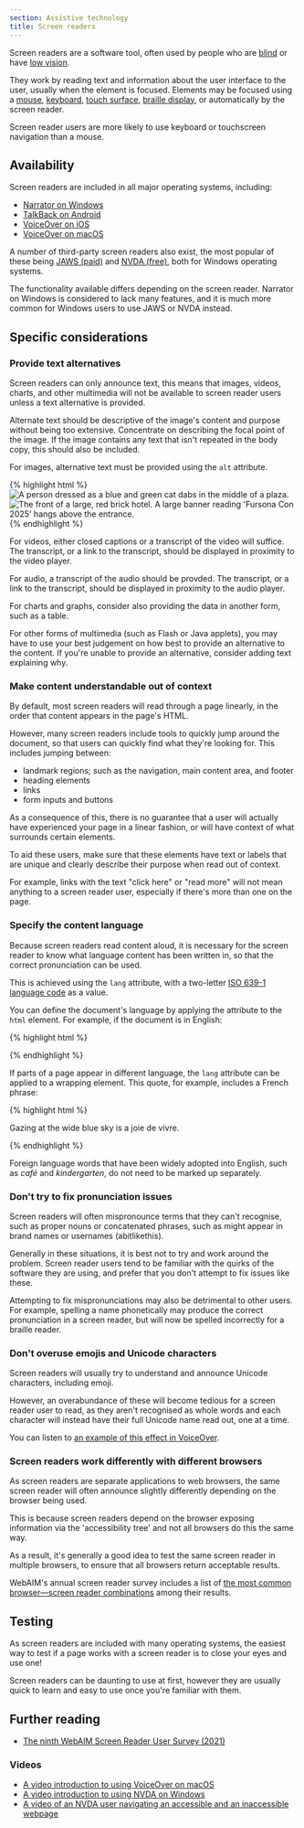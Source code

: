 ```yaml
---
section: Assistive technology
title: Screen readers
---
```


Screen readers are a software tool, often used by people who are [blind](/design/for-blindness) or have [low vision](/design/for-low-vision).

They work by reading text and information about the user interface to the user, usually when the element is focused. Elements may be focused using a [mouse](/technology/mouse), [keyboard](/technology/keyboard), [touch surface](/technology/touchscreen), [braille display](/technology/braille-displays), or automatically by the screen reader.

Screen reader users are more likely to use keyboard or touchscreen navigation than a mouse.

## Availability

Screen readers are included in all major operating systems, including: 

- [Narrator on Windows](https://support.microsoft.com/en-gb/windows/hear-text-read-aloud-with-narrator-040f16c1-4632-b64e-110a-da4a0ac56917)
- [TalkBack on Android](https://support.google.com/accessibility/android/answer/6283677)
- [VoiceOver on iOS](https://support.apple.com/en-gb/guide/iphone/iph3e2e415f/ios)
- [VoiceOver on macOS](https://support.apple.com/en-gb/guide/voiceover/welcome/mac)

A number of third-party screen readers also exist, the most popular of these being [JAWS (paid)](http://www.freedomscientific.com/Products/Blindness/JAWS) and [NVDA (free)](https://www.nvaccess.org/download/), both for Windows operating systems.

The functionality available differs depending on the screen reader. Narrator on Windows is considered to lack many features, and it is much more common for Windows users to use JAWS or NVDA instead.

## Specific considerations

### Provide text alternatives

Screen readers can only announce text, this means that images, videos, charts, and other multimedia will not be available to screen reader users unless a text alternative is provided. 

Alternate text should be descriptive of the image's content and purpose without being too extensive. Concentrate on describing the focal point of the image. If the image contains any text that isn't repeated in the body copy, this should also be included.

For images, alternative text must be provided using the `alt` attribute.

{% highlight html %}
<img src="fursuit-walk-47.jpg" alt="A person dressed as a blue and green cat dabs in the middle of a plaza.">
<img src="convention.jpg" alt="The front of a large, red brick hotel. A large banner reading 'Fursona Con 2025' hangs above the entrance.">
{% endhighlight %}

For videos, either closed captions or a transcript of the video will suffice. The transcript, or a link to the transcript, should be displayed in proximity to the video player.

For audio, a transcript of the audio should be provded. The transcript, or a link to the transcript, should be displayed in proximity to the audio player.

For charts and graphs, consider also providing the data in another form, such as a table. 

For other forms of multimedia (such as Flash or Java applets), you may have to use your best judgement on how best to provide an alternative to the content. If you're unable to provide an alternative, consider adding text explaining why.

### Make content understandable out of context

By default, most screen readers will read through a page linearly, in the order that content appears in the page's HTML.

However, many screen readers include tools to quickly jump around the document, so that users can quickly find what they're looking for. This includes jumping between:

- landmark regions; such as the navigation, main content area, and footer
- heading elements
- links
- form inputs and buttons

As a consequence of this, there is no guarantee that a user will actually have experienced your page in a linear fashion, or will have context of what surrounds certain elements. 

To aid these users, make sure that these elements have text or labels that are unique and clearly describe their purpose when read out of context. 

For example, links with the text "click here" or "read more" will not mean anything to a screen reader user, especially if there's more than one on the page. 

### Specify the content language

Because screen readers read content aloud, it is necessary for the screen reader to know what language content has been written in, so that the correct pronunciation can be used. 

This is achieved using the `lang` attribute, with a two-letter [ISO 639-1 language code](https://en.wikipedia.org/wiki/List_of_ISO_639-1_codes) as a value.

You can define the document's language by applying the attribute to the `html` element. For example, if the document is in English:

{% highlight html %}
<html lang="en">
{% endhighlight %}

If parts of a page appear in different language, the `lang` attribute can be applied to a wrapping element. This quote, for example, includes a French phrase:

{% highlight html %}
<p>Gazing at the wide blue sky is a <span lang="fr">joie de vivre</span>.</p>
{% endhighlight %}

Foreign language words that have been widely adopted into English, such as *café* and *kindergarten*, do not need to be marked up separately.

### Don't try to fix pronunciation issues

Screen readers will often mispronounce terms that they can't recognise, such as proper nouns or concatenated phrases, such as might appear in brand names or usernames (abitlikethis).

Generally in these situations, it is best not to try and work around the problem. Screen reader users tend to be familiar with the quirks of the software they are using, and prefer that you don't attempt to fix issues like these. 

Attempting to fix mispronunciations may also be detrimental to other users. For example, spelling a name phonetically may produce the correct pronunciation in a screen reader, but will now be spelled incorrectly for a braille reader.

### Don't overuse emojis and Unicode characters

Screen readers will usually try to understand and announce Unicode characters, including emoji. 

However, an overabundance of these will become tedious for a screen reader user to read, as they aren't recognised as whole words and each character will instead have their full Unicode name read out, one at a time. 

You can listen to [an example of this effect in VoiceOver](https://twitter.com/kentcdodds/status/1083073242330361856).

### Screen readers work differently with different browsers

As screen readers are separate applications to web browsers, the same screen reader will often announce slightly differently depending on the browser being used. 

This is because screen readers depend on the browser exposing information via the 'accessibility tree' and not all browsers do this the same way.

As a result, it's generally a good idea to test the same screen reader in multiple browsers, to ensure that all browsers return acceptable results. 

WebAIM's annual screen reader survey includes a list of [the most common browser—screen reader combinations](https://webaim.org/projects/screenreadersurvey9/#browsercombos) among their results.

## Testing

As screen readers are included with many operating systems, the easiest way to test if a page works with a screen reader is to close your eyes and use one!

Screen readers can be daunting to use at first, however they are usually quick to learn and easy to use once you're familiar with them. 

## Further reading

- [The ninth WebAIM Screen Reader User Survey (2021)](https://webaim.org/projects/screenreadersurvey9/)

### Videos

- [A video introduction to using VoiceOver on macOS](https://www.youtube.com/watch?v=5R-6WvAihms)
- [A video introduction to using NVDA on Windows](https://www.youtube.com/watch?v=Jao3s_CwdRU)
- [A video of an NVDA user navigating an accessible and an inaccessible webpage](https://www.youtube.com/watch?v=7Rs3YpsnfoI)

